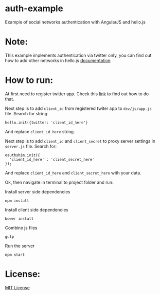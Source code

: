 auth-example
============

Example of social networks authentication with AngularJS and hello.js


Note:
============

This example implements authentication via twitter only, you can find out how to add other networks in hello.js [documentation](http://adodson.com/hello.js/)

How to run:
============

At first need to register twitter app. Check this [link](http://iag.me/socialmedia/how-to-create-a-twitter-app-in-8-easy-steps/) to find out how to do that.

Next step is to add ```client_id``` from registered twiter app to ```dev/js/app.js``` file. Search for string:

```
hello.init({twitter: 'client_id_here'}
```

And replace ```client_id_here``` string.


Next step is to add ```client_id``` and ```client_secret``` to proxy server settings in ```server.js``` file. Search for:

```
oauthshim.init({
  'client_id_here' : 'client_secret_here'
});
```

And replace ```client_id_here``` and ```client_secret_here``` with your data.

Ok, then navigate in terminal to project folder and run:

Install server side dependencies
```
npm install
```


Install client side dependencies
```
bower install
```


Combine js files
```
gulp
```


Run the server
```
npm start
```

License:
============

[MIT License](http://opensource.org/licenses/MIT)
